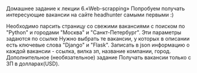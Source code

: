   Домашнее задание к лекции 6.«Web-scrapping»
Попробуем получать интересующие вакансии на сайте headhunter самыми первыми :)

  Необходимо парсить страницу со свежими вакансиями с поиском по "Python" и городами "Москва" и "Санкт-Петербург". Эти параметры задаются по ссылке
Нужно выбрать те вакансии, у которых в описании есть ключевые слова "Django" и "Flask".
Записать в json информацию о каждой вакансии - ссылка, вилка зп, название компании, город.
Дополнительное (необязательное) задание
Получать вакансии только с ЗП в долларах(USD).
